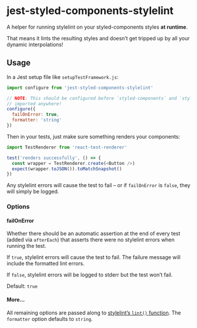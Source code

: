 # jest-styled-components-stylelint

A helper for running stylelint on your styled-components styles **at runtime**.

That means it lints the resulting styles and doesn’t get tripped up by all your
dynamic interpolations!

## Usage

In a Jest setup file like `setupTestFramework.js`:

```js
import configure from 'jest-styled-components-stylelint'

// NOTE: This should be configured before `styled-components` and `stylis` are
// imported anywhere!
configure({
  failOnError: true,
  formatter: 'string'
})
```

Then in your tests, just make sure something renders your components:

```js
import TestRenderer from 'react-test-renderer'

test('renders successfully', () => {
  const wrapper = TestRenderer.create(<Button />)
  expect(wrapper.toJSON()).toMatchSnapshot()
})
```

Any stylelint errors will cause the test to fail – or if `failOnError` is
`false`, they will simply be logged.

### Options

#### failOnError

Whether there should be an automatic assertion at the end of every test (added
via `afterEach`) that asserts there were no stylelint errors when running the
test.

If `true`, stylelint errors will cause the test to fail. The failure message
will include the formatted lint errors.

If `false`, stylelint errors will be logged to stderr but the test won’t fail.

Default: `true`

#### More…

All remaining options are passed along to [stylelint’s `lint()` function][lint].
The `formatter` option defaults to `string`.

[lint]: https://github.com/stylelint/stylelint/blob/master/docs/user-guide/node-api.md#options
